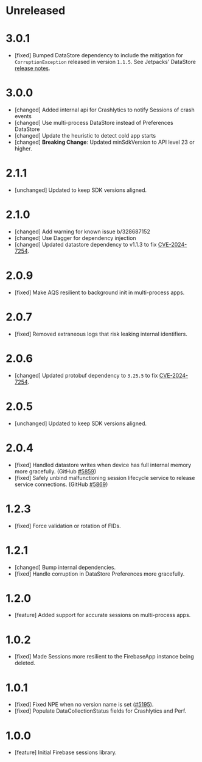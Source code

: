 # Unreleased

# 3.0.1

- [fixed] Bumped DataStore dependency to include the mitigation for `CorruptionException` released
  in version `1.1.5`. See Jetpacks' DataStore
  [release notes](https://developer.android.com/jetpack/androidx/releases/datastore#1.1.5).

# 3.0.0

- [changed] Added internal api for Crashlytics to notify Sessions of crash events
- [changed] Use multi-process DataStore instead of Preferences DataStore
- [changed] Update the heuristic to detect cold app starts
- [changed] **Breaking Change**: Updated minSdkVersion to API level 23 or higher.

# 2.1.1

- [unchanged] Updated to keep SDK versions aligned.

# 2.1.0

- [changed] Add warning for known issue b/328687152
- [changed] Use Dagger for dependency injection
- [changed] Updated datastore dependency to v1.1.3 to fix
  [CVE-2024-7254](https://github.com/advisories/GHSA-735f-pc8j-v9w8).

# 2.0.9

- [fixed] Make AQS resilient to background init in multi-process apps.

# 2.0.7

- [fixed] Removed extraneous logs that risk leaking internal identifiers.

# 2.0.6

- [changed] Updated protobuf dependency to `3.25.5` to fix
  [CVE-2024-7254](https://github.com/advisories/GHSA-735f-pc8j-v9w8).

# 2.0.5

- [unchanged] Updated to keep SDK versions aligned.

# 2.0.4

- [fixed] Handled datastore writes when device has full internal memory more gracefully. (GitHub
  [#5859](https://github.com/firebase/firebase-android-sdk/issues/5859))
- [fixed] Safely unbind malfunctioning session lifecycle service to release service connections.
  (GitHub [#5869](https://github.com/firebase/firebase-android-sdk/issues/5869))

# 1.2.3

- [fixed] Force validation or rotation of FIDs.

# 1.2.1

- [changed] Bump internal dependencies.
- [fixed] Handle corruption in DataStore Preferences more gracefully.

# 1.2.0

- [feature] Added support for accurate sessions on multi-process apps.

# 1.0.2

- [fixed] Made Sessions more resilient to the FirebaseApp instance being deleted.

# 1.0.1

- [fixed] Fixed NPE when no version name is set
  ([#5195](https://github.com/firebase/firebase-android-sdk/issues/5195)).
- [fixed] Populate DataCollectionStatus fields for Crashlytics and Perf.

# 1.0.0

- [feature] Initial Firebase sessions library.
